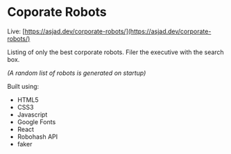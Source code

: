 # Coporate Robots

Live: [https://asjad.dev/corporate-robots/](https://asjad.dev/corporate-robots/)

Listing of only the best corporate robots. Filer the executive with the search box.

_(A random list of robots is generated on startup)_

Built using:

- HTML5
- CSS3
- Javascript
- Google Fonts
- React
- Robohash API
- faker
